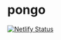 # pongo
[![Netlify Status](https://api.netlify.com/api/v1/badges/b2453667-b9a1-471d-8738-3edec08fc16d/deploy-status)](https://app.netlify.com/sites/heartfelt-dodol-a80168/deploys)
